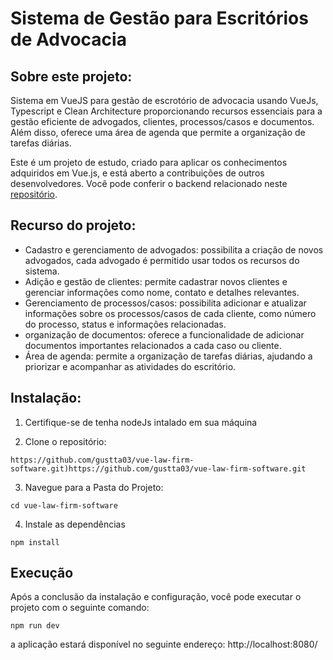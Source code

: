 #  Sistema de Gestão para Escritórios de Advocacia

## Sobre este projeto: 

Sistema em VueJS para gestão de escrotório de advocacia usando  VueJs, Typescript e Clean Architecture proporcionando recursos essenciais para a gestão eficiente de advogados, clientes, processos/casos e documentos. Além disso, oferece uma área de agenda que permite a organização de tarefas diárias.

Este é um projeto de estudo, criado para aplicar os conhecimentos adquiridos em Vue.js, e está aberto a contribuições de outros desenvolvedores. Você pode conferir o backend relacionado neste [repositório](https://github.com/gustta03/api-tdd-clean-arch).

## Recurso do projeto:

- Cadastro e gerenciamento de advogados: possibilita a criação de novos advogados, cada advogado é permitido usar todos os recursos do sistema.
- Adição e gestão de clientes: permite cadastrar novos clientes e gerenciar informações como nome, contato e detalhes relevantes.
- Gerenciamento de processos/casos: possibilita adicionar e atualizar informações sobre os processos/casos de cada cliente, como número do processo, status e informações relacionadas.
- organização de documentos: oferece a funcionalidade de adicionar documentos importantes relacionados a cada caso ou cliente.
- Área de agenda: permite a organização de tarefas diárias, ajudando a priorizar e acompanhar as atividades do escritório.

## Instalação:

1. Certifique-se de tenha nodeJs intalado em sua máquina

2. Clone o repositório:
```
https://github.com/gustta03/vue-law-firm-software.git)https://github.com/gustta03/vue-law-firm-software.git
```
3. Navegue para a Pasta do Projeto:
```
cd vue-law-firm-software
```
4. Instale as dependências
```
npm install
```
## Execução

Após a conclusão da instalação e configuração, você pode executar o projeto com o seguinte comando:

```
npm run dev
```
 a aplicação estará disponível no seguinte endereço: http://localhost:8080/

